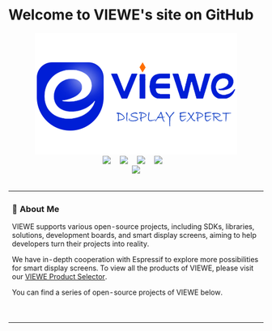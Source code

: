 # Welcome to VIEWE's site on GitHub
  <div align="center">
  <img src="https://github.com/VIEWESMART/image/blob/main/%E5%BE%AE%E4%BF%A1%E5%9B%BE%E7%89%87_20241130151601.png">
    <div>
    <a href="https://www.youtube.com/@viewedisplay"><img src="https://img.shields.io/badge/YouTube-油管-c32136" /></a>&emsp;
    <a href="https://www.facebook.com/people/Shenzhen-VIEWE-Technology-Co-Ltd/100082912943630/"><img src="https://img.shields.io/badge/Facebook-脸书-blue" /></a>&emsp;
    <a href="https://www.linkedin.com/company/viewe/posts/?feedView=all"><img src="https://img.shields.io/badge/Linkedin-领英-07c160" /></a>&emsp;
    <a href="https://space.bilibili.com/1545248509?spm_id_from=333.337.search-card.all.click"><img src="https://img.shields.io/badge/Bilibili-B站-ff69b4" /></a>&emsp;
  </div>
  <div>
    <a href="https://viewedisplay.com/">
      <img src="https://readme-typing-svg.demolab.com?font=Fira+Code&pause=1000&width=435&lines=VIEWE;Wish you happy every day!&center=true&size=27" />
    </a>
  </div>
<div>&nbsp;</div>
    
</div>

<table>
  
<tr><td>

### 🤺 About Me
VIEWE supports various open-source projects, including SDKs, libraries, solutions, development boards, and smart display screens, aiming to help developers turn their projects into reality.

We have in-depth cooperation with Espressif to explore more possibilities for smart display screens. To view all the products of VIEWE, please visit our [VIEWE Product Selector](https://viewedisplay.com/).

You can find a series of open-source projects of VIEWE below.
<tr><td>
  <table>
<!--
**VIEWESMART/VIEWESMART** is a ✨ _special_ ✨ repository because its `README.md` (this file) appears on your GitHub profile.

Here are some ideas to get you started:

- 🔭 I’m currently working on ...
- 🌱 I’m currently learning ...
- 👯 I’m looking to collaborate on ...
- 🤔 I’m looking for help with ...
- 💬 Ask me about ...
- 📫 How to reach me: ...
- 😄 Pronouns: ...
- ⚡ Fun fact: ...
-->
